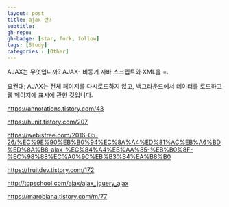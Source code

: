 ```yaml
---
layout: post
title: ajax 란?
subtitle: 
gh-repo: 
gh-badge: [star, fork, follow]
tags: [Study]
categories : [Other]
---
```


AJAX는 무엇입니까?
AJAX-  비동기 자바 스크립트와 XML을 =.

요컨대; AJAX는 전체 페이지를 다시로드하지 않고, 백그라운드에서 데이터를 로드하고 웹 페이지에 표시에 관한 것입니다.

https://annotations.tistory.com/43

https://hunit.tistory.com/207

https://webisfree.com/2016-05-26/%EC%9E%90%EB%B0%94%EC%8A%A4%ED%81%AC%EB%A6%BD%ED%8A%B8-ajax-%EC%84%A4%EB%AA%85-%EB%B0%8F-%EC%98%88%EC%A0%9C%EB%B3%B4%EA%B8%B0

https://fruitdev.tistory.com/172

http://tcpschool.com/ajax/ajax_jquery_ajax

https://marobiana.tistory.com/m/77
